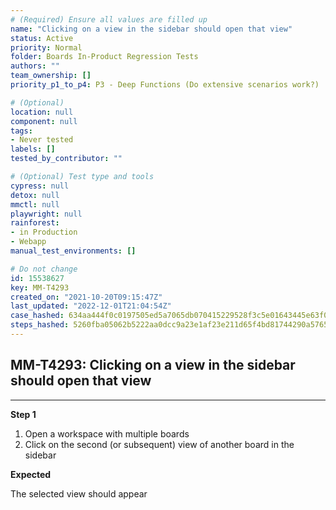 ```yaml
---
# (Required) Ensure all values are filled up
name: "Clicking on a view in the sidebar should open that view"
status: Active
priority: Normal
folder: Boards In-Product Regression Tests
authors: ""
team_ownership: []
priority_p1_to_p4: P3 - Deep Functions (Do extensive scenarios work?)

# (Optional)
location: null
component: null
tags: 
- Never tested
labels: []
tested_by_contributor: ""

# (Optional) Test type and tools
cypress: null
detox: null
mmctl: null
playwright: null
rainforest: 
- in Production
- Webapp
manual_test_environments: []

# Do not change
id: 15538627
key: MM-T4293
created_on: "2021-10-20T09:15:47Z"
last_updated: "2022-12-01T21:04:54Z"
case_hashed: 634aa444f0c0197505ed5a7065db070415229528f3c5e01643445e63f0880c59d979c096b5a87ab7c887095ff24f3954
steps_hashed: 5260fba05062b5222aa0dcc9a23e1af23e211d65f4bd81744290a5765775f6859e760c460c86b66572ad9a5e1faf4834
---
```


<!-- (Auto-generated) Based on frontmatter's "key" and "name" -->

## MM-T4293: Clicking on a view in the sidebar should open that view

---

**Step 1**

1. Open a workspace with multiple boards
2. Click on the second (or subsequent) view of another board in the sidebar

**Expected**

The selected view should appear
